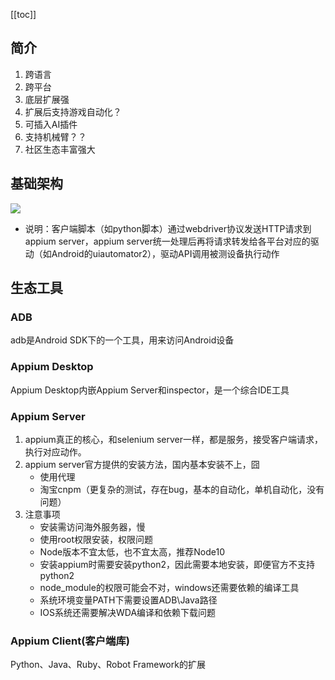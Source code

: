 [[toc]]

## 简介
1. 跨语言
2. 跨平台
3. 底层扩展强
4. 扩展后支持游戏自动化？
5. 可插入AI插件
6. 支持机械臂？？
7. 社区生态丰富强大
## 基础架构
![](~@img/appium.png)
- 说明：客户端脚本（如python脚本）通过webdriver协议发送HTTP请求到appium server，appium server统一处理后再将请求转发给各平台对应的驱动（如Android的uiautomator2），驱动API调用被测设备执行动作
## 生态工具
### ADB
adb是Android SDK下的一个工具，用来访问Android设备
### Appium Desktop
Appium Desktop内嵌Appium Server和inspector，是一个综合IDE工具
### Appium Server
1. appium真正的核心，和selenium server一样，都是服务，接受客户端请求，执行对应动作。
2. appium server官方提供的安装方法，国内基本安装不上，囧
	- 使用代理
	- 淘宝cnpm（更复杂的测试，存在bug，基本的自动化，单机自动化，没有问题）
3. 注意事项
	- 安装需访问海外服务器，慢
	- 使用root权限安装，权限问题
	- Node版本不宜太低，也不宜太高，推荐Node10
	- 安装appium时需要安装python2，因此需要本地安装，即便官方不支持python2
	- node_module的权限可能会不对，windows还需要依赖的编译工具
	- 系统环境变量PATH下需要设置ADB\Java路径
	- IOS系统还需要解决WDA编译和依赖下载问题
### Appium Client(客户端库)
Python、Java、Ruby、Robot Framework的扩展